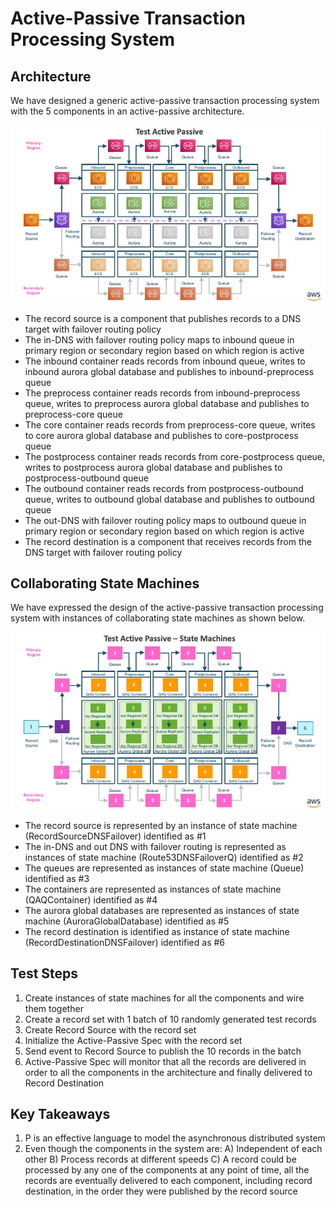 # Active-Passive Transaction Processing System

## Architecture 

We have designed a generic active-passive transaction processing system with the 5 components in an active-passive architecture. 

![Active-Passive Transaction Process System!](images/TestActivePassive.jpg)

* The record source is a component that publishes records to a DNS target with failover routing policy
* The in-DNS with failover routing policy maps to inbound queue in primary region or secondary region based on which region is active
* The inbound container reads records from inbound queue, writes to inbound aurora global database and publishes to inbound-preprocess queue
* The preprocess container reads records from inbound-preprocess queue, writes to preprocess aurora global database and publishes to preprocess-core queue
* The core container reads records from preprocess-core queue, writes to core aurora global database and publishes to core-postprocess queue
* The postprocess container reads records from core-postprocess queue, writes to postprocess aurora global database and publishes to postprocess-outbound queue
* The outbound container reads records from postprocess-outbound queue, writes to outbound global database and publishes to outbound queue
* The out-DNS with failover routing policy maps to outbound queue in primary region or secondary region based on which region is active
* The record destination is a component that receives records from the DNS target with failover routing policy

## Collaborating State Machines

We have expressed the design of the active-passive transaction processing system with instances of collaborating state machines as shown below.

![Active-Passive Transaction Process System State Machine!](images/TestActivePassiveStateMachines.jpg)

* The record source is represented by an instance of state machine (RecordSourceDNSFailover) identified as #1
* The in-DNS and out DNS with failover routing is represented as instances of state machine (Route53DNSFailoverQ) identified as #2
* The queues are represented as instances of state machine (Queue) identified as #3
* The containers are represented as instances of state machine (QAQContainer) identified as #4
* The aurora global databases are represented as instances of state machine (AuroraGlobalDatabase) identified as #5
* The record destination is identified as instance of state machine (RecordDestinationDNSFailover) identified as #6

## Test Steps 

1. Create instances of state machines for all the components and wire them together
2. Create a record set with 1 batch of 10 randomly generated test records
3. Create Record Source with the record set
4. Initialize the Active-Passive Spec with the record set
5. Send event to Record Source to publish the 10 records in the batch
6. Active-Passive Spec will monitor that all the records are delivered in order to all the components in the architecture and finally delivered to Record Destination

## Key Takeaways

1. P is an effective language to model the asynchronous distributed system
2. Even though the components in the system are: A) Independent of each other B) Process records at different speeds C) A record could be processed by any one of the components at any point of time, all the records are eventually delivered to each component, including record destination, in the order they were published by the record source